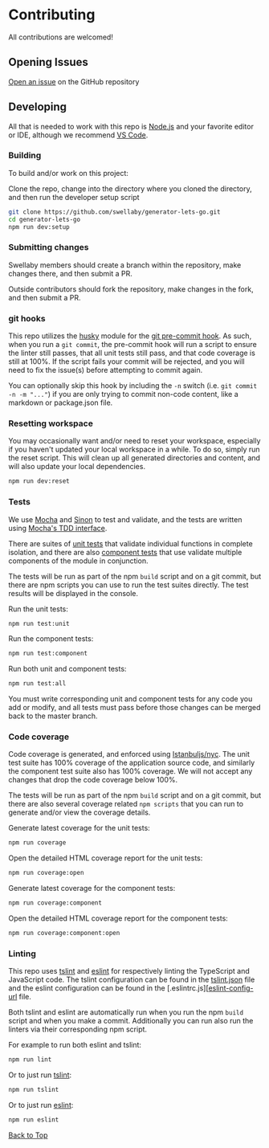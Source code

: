 # Contributing
All contributions are welcomed!

## Opening Issues
[Open an issue][create-issue-url] on the GitHub repository

## Developing
All that is needed to work with this repo is [Node.js][nodejs-url] and your favorite editor or IDE, although we recommend [VS Code][vscode-url].

### Building
To build and/or work on this project:

Clone the repo, change into the directory where you cloned the directory, and then run the developer setup script
```sh     
git clone https://github.com/swellaby/generator-lets-go.git
cd generator-lets-go 
npm run dev:setup
```

### Submitting changes
Swellaby members should create a branch within the repository, make changes there, and then submit a PR. 

Outside contributors should fork the repository, make changes in the fork, and then submit a PR.

### git hooks
This repo utilizes the [husky][husky-url] module for the [git pre-commit hook][git-hook-url]. As such, when you run a `git commit`, the pre-commit hook will run a script to ensure the linter still passes, that all unit tests still pass, and that code coverage is still at 100%. If the script fails your commit will be rejected, and you will need to fix the issue(s) before attempting to commit again.  

You can optionally skip this hook by including the `-n` switch (i.e. `git commit -n -m "..."`) if you are only trying to commit non-code content, like a markdown or package.json file.

### Resetting workspace
You may occasionally want and/or need to reset your workspace, especially if you haven't updated your local workspace in a while. To do so, simply run the reset script. This will clean up all generated directories and content, and will also update your local dependencies.

```sh
npm run dev:reset
```

### Tests
We use [Mocha][mocha-url] and [Sinon][sinon-url] to test and validate, and the tests are written using [Mocha's TDD interface][mocha-tdd-url].  

There are suites of [unit tests][unit-test] that validate individual functions in complete isolation, and there are also [component tests][comp-test] that use validate multiple components of the module in conjunction. 

The tests will be run as part of the npm `build` script and on a git commit, but there are npm scripts you can use to run the test suites directly. The test results will be displayed in the console.

Run the unit tests:
```sh
npm run test:unit
```  

Run the component tests:
```sh
npm run test:component
```

Run both unit and component tests:
```sh
npm run test:all
```

You must write corresponding unit and component tests for any code you add or modify, and all tests must pass before those changes can be merged back to the master branch.

### Code coverage
Code coverage is generated, and enforced using [Istanbuljs/nyc][nyc-url]. The unit test suite has 100% coverage of the application source code, and similarly the component test suite also has 100% coverage. We will not accept any changes that drop the code coverage below 100%.

The tests will be run as part of the npm `build` script and on a git commit, but there are also several coverage related `npm scripts` that you can run to generate and/or view the coverage details.  

Generate latest coverage for the unit tests:
```sh
npm run coverage
```  

Open the detailed HTML coverage report for the unit tests:
```sh
npm run coverage:open
```

Generate latest coverage for the component tests:
```sh
npm run coverage:component
```  

Open the detailed HTML coverage report for the component tests:
```sh
npm run coverage:component:open
```

### Linting
This repo uses [tslint][tslint-url] and [eslint][eslint-url] for respectively linting the TypeScript and JavaScript code. The tslint configuration can be found in the [tslint.json][tslint-config-url] file and the eslint configuration can be found in the [.eslintrc.js][[eslint-config-url] file.

Both tslint and eslint are automatically run when you run the npm `build` script and when you make a commit. Additionally you can run also run the linters via their corresponding npm script.

For example to run both eslint and tslint:
```sh
npm run lint
```  

Or to just run [tslint][tslint-url]:
```sh
npm run tslint
```  

Or to just run [eslint][eslint-url]:
```sh
npm run eslint
```  


[Back to Top][top]

[create-issue-url]: https://github.com/swellaby/generator-lets-go/issues/new
[nodejs-url]:https://nodejs.org/en/download/
[vscode-url]: https://code.visualstudio.com/
[husky-url]: https://www.npmjs.com/package/husky
[git-hook-url]: https://git-scm.com/docs/githooks#_pre_commit
[eslint-url]: https://eslint.org/
[eslint-config-url]: ../.eslintrc.js
[tslint-url]: https://palantir.github.io/tslint/
[tslint-config-url]: ../tslint.json
[mocha-url]: https://mochajs.org/
[mocha-tdd-url]: https://mochajs.org/#tdd
[sinon-url]: sinonjs.org/
[nyc-url]: https://istanbul.js.org/
[unit-test]: ../test/unit/
[comp-test]: ../test/component/
[top]: CONTRIBUTING.md#contributing